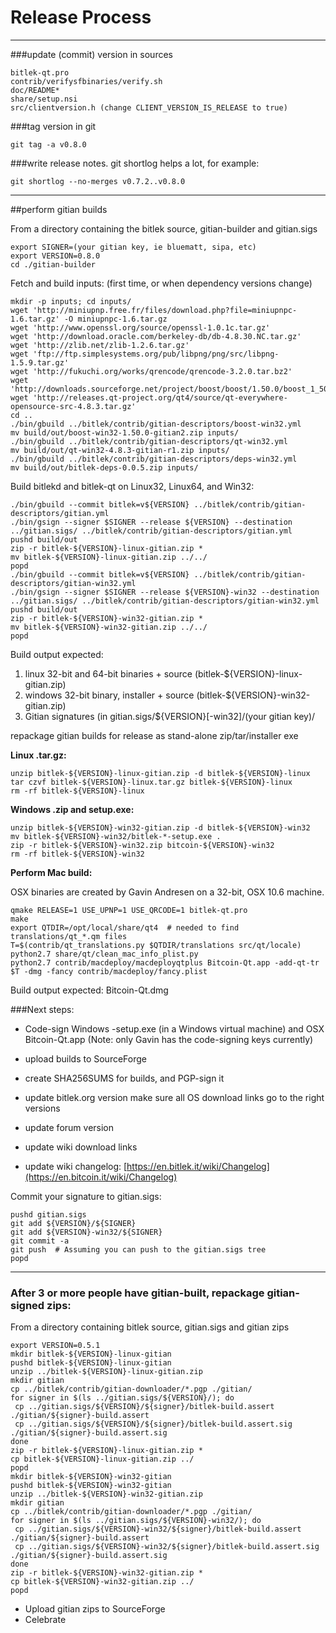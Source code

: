 Release Process
====================

* * *

###update (commit) version in sources


	bitlek-qt.pro
	contrib/verifysfbinaries/verify.sh
	doc/README*
	share/setup.nsi
	src/clientversion.h (change CLIENT_VERSION_IS_RELEASE to true)

###tag version in git

	git tag -a v0.8.0

###write release notes. git shortlog helps a lot, for example:

	git shortlog --no-merges v0.7.2..v0.8.0

* * *

##perform gitian builds

 From a directory containing the bitlek source, gitian-builder and gitian.sigs
  
	export SIGNER=(your gitian key, ie bluematt, sipa, etc)
	export VERSION=0.8.0
	cd ./gitian-builder

 Fetch and build inputs: (first time, or when dependency versions change)

	mkdir -p inputs; cd inputs/
	wget 'http://miniupnp.free.fr/files/download.php?file=miniupnpc-1.6.tar.gz' -O miniupnpc-1.6.tar.gz
	wget 'http://www.openssl.org/source/openssl-1.0.1c.tar.gz'
	wget 'http://download.oracle.com/berkeley-db/db-4.8.30.NC.tar.gz'
	wget 'http://zlib.net/zlib-1.2.6.tar.gz'
	wget 'ftp://ftp.simplesystems.org/pub/libpng/png/src/libpng-1.5.9.tar.gz'
	wget 'http://fukuchi.org/works/qrencode/qrencode-3.2.0.tar.bz2'
	wget 'http://downloads.sourceforge.net/project/boost/boost/1.50.0/boost_1_50_0.tar.bz2'
	wget 'http://releases.qt-project.org/qt4/source/qt-everywhere-opensource-src-4.8.3.tar.gz'
	cd ..
	./bin/gbuild ../bitlek/contrib/gitian-descriptors/boost-win32.yml
	mv build/out/boost-win32-1.50.0-gitian2.zip inputs/
	./bin/gbuild ../bitlek/contrib/gitian-descriptors/qt-win32.yml
	mv build/out/qt-win32-4.8.3-gitian-r1.zip inputs/
	./bin/gbuild ../bitlek/contrib/gitian-descriptors/deps-win32.yml
	mv build/out/bitlek-deps-0.0.5.zip inputs/

 Build bitlekd and bitlek-qt on Linux32, Linux64, and Win32:
  
	./bin/gbuild --commit bitlek=v${VERSION} ../bitlek/contrib/gitian-descriptors/gitian.yml
	./bin/gsign --signer $SIGNER --release ${VERSION} --destination ../gitian.sigs/ ../bitlek/contrib/gitian-descriptors/gitian.yml
	pushd build/out
	zip -r bitlek-${VERSION}-linux-gitian.zip *
	mv bitlek-${VERSION}-linux-gitian.zip ../../
	popd
	./bin/gbuild --commit bitlek=v${VERSION} ../bitlek/contrib/gitian-descriptors/gitian-win32.yml
	./bin/gsign --signer $SIGNER --release ${VERSION}-win32 --destination ../gitian.sigs/ ../bitlek/contrib/gitian-descriptors/gitian-win32.yml
	pushd build/out
	zip -r bitlek-${VERSION}-win32-gitian.zip *
	mv bitlek-${VERSION}-win32-gitian.zip ../../
	popd

  Build output expected:

  1. linux 32-bit and 64-bit binaries + source (bitlek-${VERSION}-linux-gitian.zip)
  2. windows 32-bit binary, installer + source (bitlek-${VERSION}-win32-gitian.zip)
  3. Gitian signatures (in gitian.sigs/${VERSION}[-win32]/(your gitian key)/

repackage gitian builds for release as stand-alone zip/tar/installer exe

**Linux .tar.gz:**

	unzip bitlek-${VERSION}-linux-gitian.zip -d bitlek-${VERSION}-linux
	tar czvf bitlek-${VERSION}-linux.tar.gz bitlek-${VERSION}-linux
	rm -rf bitlek-${VERSION}-linux

**Windows .zip and setup.exe:**

	unzip bitlek-${VERSION}-win32-gitian.zip -d bitlek-${VERSION}-win32
	mv bitlek-${VERSION}-win32/bitlek-*-setup.exe .
	zip -r bitlek-${VERSION}-win32.zip bitcoin-${VERSION}-win32
	rm -rf bitlek-${VERSION}-win32

**Perform Mac build:**

  OSX binaries are created by Gavin Andresen on a 32-bit, OSX 10.6 machine.

	qmake RELEASE=1 USE_UPNP=1 USE_QRCODE=1 bitlek-qt.pro
	make
	export QTDIR=/opt/local/share/qt4  # needed to find translations/qt_*.qm files
	T=$(contrib/qt_translations.py $QTDIR/translations src/qt/locale)
	python2.7 share/qt/clean_mac_info_plist.py
	python2.7 contrib/macdeploy/macdeployqtplus Bitcoin-Qt.app -add-qt-tr $T -dmg -fancy contrib/macdeploy/fancy.plist

 Build output expected: Bitcoin-Qt.dmg

###Next steps:

* Code-sign Windows -setup.exe (in a Windows virtual machine) and
  OSX Bitcoin-Qt.app (Note: only Gavin has the code-signing keys currently)

* upload builds to SourceForge

* create SHA256SUMS for builds, and PGP-sign it

* update bitlek.org version
  make sure all OS download links go to the right versions

* update forum version

* update wiki download links

* update wiki changelog: [https://en.bitlek.it/wiki/Changelog](https://en.bitcoin.it/wiki/Changelog)

Commit your signature to gitian.sigs:

	pushd gitian.sigs
	git add ${VERSION}/${SIGNER}
	git add ${VERSION}-win32/${SIGNER}
	git commit -a
	git push  # Assuming you can push to the gitian.sigs tree
	popd

-------------------------------------------------------------------------

### After 3 or more people have gitian-built, repackage gitian-signed zips:

From a directory containing bitlek source, gitian.sigs and gitian zips

	export VERSION=0.5.1
	mkdir bitlek-${VERSION}-linux-gitian
	pushd bitlek-${VERSION}-linux-gitian
	unzip ../bitlek-${VERSION}-linux-gitian.zip
	mkdir gitian
	cp ../bitlek/contrib/gitian-downloader/*.pgp ./gitian/
	for signer in $(ls ../gitian.sigs/${VERSION}/); do
	 cp ../gitian.sigs/${VERSION}/${signer}/bitlek-build.assert ./gitian/${signer}-build.assert
	 cp ../gitian.sigs/${VERSION}/${signer}/bitlek-build.assert.sig ./gitian/${signer}-build.assert.sig
	done
	zip -r bitlek-${VERSION}-linux-gitian.zip *
	cp bitlek-${VERSION}-linux-gitian.zip ../
	popd
	mkdir bitlek-${VERSION}-win32-gitian
	pushd bitlek-${VERSION}-win32-gitian
	unzip ../bitlek-${VERSION}-win32-gitian.zip
	mkdir gitian
	cp ../bitlek/contrib/gitian-downloader/*.pgp ./gitian/
	for signer in $(ls ../gitian.sigs/${VERSION}-win32/); do
	 cp ../gitian.sigs/${VERSION}-win32/${signer}/bitlek-build.assert ./gitian/${signer}-build.assert
	 cp ../gitian.sigs/${VERSION}-win32/${signer}/bitlek-build.assert.sig ./gitian/${signer}-build.assert.sig
	done
	zip -r bitlek-${VERSION}-win32-gitian.zip *
	cp bitlek-${VERSION}-win32-gitian.zip ../
	popd

- Upload gitian zips to SourceForge
- Celebrate 
